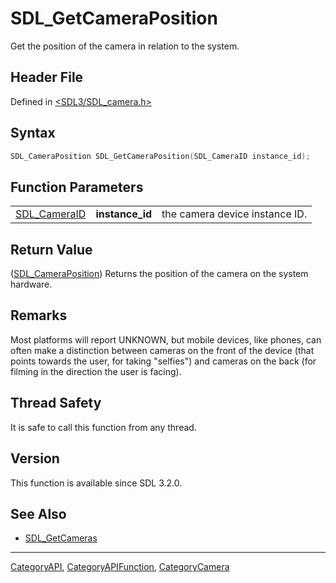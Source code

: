 # SDL_GetCameraPosition

Get the position of the camera in relation to the system.

## Header File

Defined in [<SDL3/SDL_camera.h>](https://github.com/libsdl-org/SDL/blob/main/include/SDL3/SDL_camera.h)

## Syntax

```c
SDL_CameraPosition SDL_GetCameraPosition(SDL_CameraID instance_id);
```

## Function Parameters

|                              |                 |                                |
| ---------------------------- | --------------- | ------------------------------ |
| [SDL_CameraID](SDL_CameraID) | **instance_id** | the camera device instance ID. |

## Return Value

([SDL_CameraPosition](SDL_CameraPosition)) Returns the position of the
camera on the system hardware.

## Remarks

Most platforms will report UNKNOWN, but mobile devices, like phones, can
often make a distinction between cameras on the front of the device (that
points towards the user, for taking "selfies") and cameras on the back (for
filming in the direction the user is facing).

## Thread Safety

It is safe to call this function from any thread.

## Version

This function is available since SDL 3.2.0.

## See Also

- [SDL_GetCameras](SDL_GetCameras)

----
[CategoryAPI](CategoryAPI), [CategoryAPIFunction](CategoryAPIFunction), [CategoryCamera](CategoryCamera)

